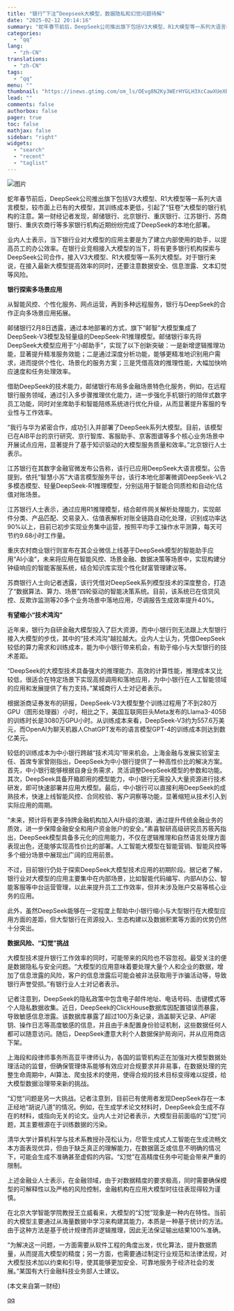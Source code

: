 ```yaml
---
title: "银行“下注”Deepseek大模型，数据隐私和幻觉问题待解"
date: "2025-02-12 20:14:16"
summary: "蛇年春节前后，DeepSeek公司推出旗下包括V3大模型、R1大模型等一系列大语言模型，较市面上已有..."
categories:
  - "qq"
lang:
  - "zh-CN"
translations:
  - "zh-CN"
tags:
  - "qq"
menu: ""
thumbnail: "https://inews.gtimg.com/om_ls/OEvg8N2Ky3WErHYGLH3XcCawXUeXBnyMWvxR8UHYtrw7gAA_640360/0"
lead: ""
comments: false
authorbox: false
pager: true
toc: false
mathjax: false
sidebar: "right"
widgets:
  - "search"
  - "recent"
  - "taglist"
---
```


![图片](https://inews.gtimg.com/om_bt/ObmTl8g2iX9YwvL34bgUFXMTAy7jsUfwTYTtx3sMIbpD8AA/641)

蛇年春节前后，DeepSeek公司推出旗下包括V3大模型、R1大模型等一系列大语言模型，较市面上已有的大模型，其训练成本更低，引起了“狂卷”大模型的银行机构的注意。第一财经记者发现，邮储银行、北京银行、重庆银行、江苏银行、苏商银行、重庆农商行等多家银行机构近期纷纷完成了DeepSeek的本地化部署。

业内人士表示，当下银行业对大模型的应用主要是为了建立内部使用的助手，以提高员工的办公效率。在银行业竞相接入大模型的当下，将有更多银行机构探索与DeepSeek公司合作，接入V3大模型、R1大模型等一系列大模型。对于银行来说，在接入最新大模型提高效率的同时，还要注意数据安全、信息泄露、文本幻觉等风险。

**银行探索多场景应用**

从智能风控、个性化服务、网点运营，再到多种远程服务，银行与DeepSeek的合作正向多场景应用拓展。

邮储银行2月8日透露，通过本地部署的方式，旗下“邮智”大模型集成了DeepSeek-V3模型及轻量级的DeepSeek-R1推理模型。邮储银行率先将DeepSeek大模型应用于“小邮助手”，实现了以下创新突破：一是新增逻辑推理功能，显著提升精准服务效能；二是通过深度分析功能，能够更精准地识别用户需求，进而提供个性化、场景化的服务方案；三是凭借高效的推理性能，大幅加快响应速度和任务处理效率。

借助DeepSeek的技术能力，邮储银行布局多金融场景特色化服务，例如，在远程银行服务领域，通过引入多步骤推理优化能力，进一步强化手机银行的陪伴式数字员工功能，同时对坐席助手和智能陪练系统进行优化升级，从而显著提升客服的专业性与工作效率。

“我行与华为紧密合作，成功引入并部署了DeepSeek系列大模型。目前，该模型已在AIB平台的京行研究、京行智库、客服助手、京客图谱等多个核心业务场景中开展试点应用，显著提升了基于知识驱动的大模型服务质量和效率。”北京银行人士表示。

江苏银行在其数字金融官微发布公告称，该行已应用DeepSeek大语言模型。公告提到，依托“智慧小苏”大语言模型服务平台，该行本地化部署微调DeepSeek-VL2多模态模型、轻量DeepSeek-R1推理模型，分别运用于智能合同质检和自动化估值对账场景。

江苏银行人士表示，通过应用R1推理模型，结合邮件网关解析处理能力，实现邮件分类、产品匹配、交易录入、估值表解析对账全链路自动化处理，识别成功率达90%以上，目前已初步实现业务集中运营，按照平均手工操作水平测算，每天可节约9.68小时工作量。

重庆农村商业银行则宣布在其企业微信上线基于DeepSeek模型的智能助手应用“AI小渝”，未来将应用在智能风控、场景金融、数据决策等场景中，实现构建分钟级响应的智能客服系统，结合知识库实现个性化财富管理建议等。

苏商银行人士向记者透露，该行凭借对DeepSeek系列模型技术的深度整合，打造了“数据算法、算力、场景”四轮驱动的智能决策系统。目前，该系统已在信贷风控、反欺诈监测等20多个业务场景中落地应用，尽调报告生成效率提升40%。

**有望缩小“技术鸿沟”**

近年来，银行为自研金融大模型投入了巨大资源，而中小银行则无法跟上大型银行接入大模型的步伐，其中的“技术鸿沟”越拉越大。业内人士认为，凭借DeepSeek较低的算力需求和训练成本，能为中小银行带来机会，有助于缩小与大型银行的技术差距。

“DeepSeek的大模型技术具备强大的推理能力、高效的计算性能，推理成本又比较低，很适合在特定场景下实现高频调用和落地应用，为中小银行在人工智能领域的应用和发展提供了有力支持。”某城商行人士对记者表示。

根据浙商证券发布的研报，DeepSeek-V3大模型整个训练过程用了不到280万GPU（图形处理器）小时，相比之下，美国互联网巨头Meta发布的Llama3-405B的训练时长是3080万GPU小时。从训练成本来看，DeepSeek-V3约为557.6万美元，而OpenAI为聊天机器人ChatGPT发布的语言模型GPT-4的训练成本则达到数亿美元。

较低的训练成本为中小银行跨越“技术鸿沟”带来机会。上海金融与发展实验室主任、首席专家曾刚指出，DeepSeek为中小银行提供了一种高性价比的解决方案。首先，中小银行能够根据自身业务需求，灵活调整DeepSeek模型的参数和功能。其次，DeepSeek具备开箱即用的模型能力，中小银行无需投入大量资源进行技术研发，即可快速部署并应用大模型。最后，中小银行可以直接利用DeepSeek的成熟技术，快速上线智能风控、合同校验、客户洞察等功能，显著缩短从技术引入到实际应用的周期。

“未来，预计将有更多持牌金融机构加入AI升级的浪潮，通过提升传统金融业务的质效，进一步保障金融安全和用户资金账户的安全。”素喜智研高级研究员苏筱芮指出，DeepSeek模型具备多元化的应用能力，不仅在逻辑推理和自然语言处理方面表现出色，还能够实现高性价比的部署。人工智能大模型在智能营销、智能风控等多个细分场景中展现出广阔的应用前景。

不过，目前银行仍处于探索DeepSeek大模型技术应用的初期阶段。据记者了解，银行业对大模型的应用主要集中在内部场景，比如智能代码编写、内部AI办公、智能客服等中台运营管理，以此来提升员工工作效率，但并未涉及账户交易等核心业务的应用。

此外，虽然DeepSeek能够在一定程度上帮助中小银行缩小与大型银行在大模型应用方面的差距，但大型银行在资源投入、生态构建以及数据积累等方面的优势仍然十分突出。

**数据风险、“幻觉”挑战**

大模型技术提升银行工作效率的同时，可能带来的风险也不容忽视。最受关注的便是数据隐私与安全问题。“大模型的应用意味着要处理大量个人和企业的数据，增加了信息泄露的风险，客户的信息泄露后可能会被非法获取用于诈骗活动等，导致银行声誉受损。”有银行业人士对记者表示。

记者注意到，DeepSeek的隐私政策中包含电子邮件地址、电话号码、击键模式等个人隐私数据收集。近日，DeepSeek的ClickHouse数据库因配置错误而暴露，导致敏感信息泄露。该数据库暴露了超过100万条记录，涵盖聊天记录、API密钥、操作日志等高度敏感的信息，并且由于未配置身份验证机制，这些数据任何人都可以随意访问。随后，DeepSeek遭意大利个人数据保护局询问，并从应用商店下架。

上海段和段律师事务所高亚平律师认为，各国的监管机构正在加强对大模型数据处理活动的监督，但确保管理体系能够有效应对合规要求并非易事，在数据处理的完整生命周期中，AI算法、爬虫技术的使用，使得合规的技术目标变得难以捉摸，给大模型数据治理带来新的挑战。

“幻觉”问题是另一大挑战。记者注意到，目前已有使用者发现DeepSeek存在一本正经地“胡说八道”的情况。例如，在生成学术论文材料时，DeepSeek会生成不存在的材料，或指向无关的论文。业内人士对记者表示，大模型目前面临的“幻觉”问题，其主要根源在于训练数据的污染。

清华大学计算机科学与技术系教授孙茂松认为，尽管生成式人工智能在生成流畅文本方面表现优异，但由于缺乏真正的理解能力，在数据匮乏或信息不明确的情况下，可能会生成不准确甚至虚假的内容。“幻觉”在高精度任务中可能会带来严重的限制。

上述金融业人士表示，在金融领域，由于对数据精度的要求极高，同时需要确保模型的可解释性以及严格的风险控制，金融机构在应用大模型时往往表现得较为谨慎。

在北京大学智能学院教授王立威看来，大模型的“幻觉”现象是一种内在特性。当前的大模型主要通过从海量数据中学习来构建其能力，本质是一种基于统计的方法。由于这种方法是基于统计规律而非逻辑推理，因此无法保证输出结果100%准确。

“为解决这一问题，一方面需要从软件工程的角度出发，优化算法，提升数据质量，从而提高大模型的精度；另一方面，也需要通过制定行业规范和法律法规，对大模型技术加以约束和引导，使其能够更加安全、可靠地服务于经济社会的发展。”某国有大行金融科技业务部人士建议。

 (本文来自第一财经)

[qq](https://new.qq.com/rain/a/20250212A08PV700)

